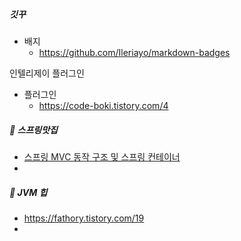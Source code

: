 ##### 깃꾸
- 배지
	- https://github.com/Ileriayo/markdown-badges

인텔리제이 플러그인
- 플러그인
	- https://code-boki.tistory.com/4


##### 🍃 스프링맛집
- [스프링 MVC 동작 구조 및 스프링 컨테이너](https://codevang.tistory.com/248)
- 

##### 💾 JVM 힙
- https://fathory.tistory.com/19 
- 